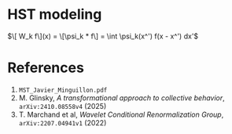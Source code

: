 # HST modeling

$`\[ W_k f\](x) = \[\psi_k * f\] = \int \psi_k(x^') f(x - x^') dx'`$

# References
1. `MST_Javier_Minguillon.pdf`
2. M. Glinsky, *A transformational approach to collective behavior*, `arXiv:2410.08558v4` (2025)
3. T. Marchand et al, *Wavelet Conditional Renormalization Group*, `arXiv:2207.04941v1` (2022)
